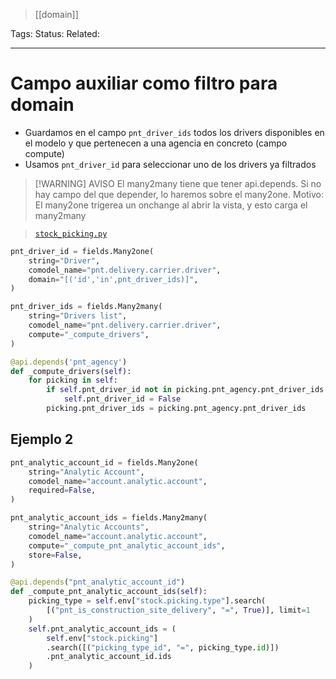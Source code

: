 > [[domain]]

Tags: 
Status: 
Related: 

___

# Campo auxiliar como filtro para domain

- Guardamos en el campo `pnt_driver_ids` todos los drivers disponibles en el modelo y que pertenecen a una agencia en concreto (campo compute)
- Usamos `pnt_driver_id` para seleccionar uno de los drivers ya filtrados


> [!WARNING] AVISO
> El many2many tiene que tener api.depends. Si no hay campo del que depender, lo haremos sobre el many2one. Motivo: El many2one trigerea un onchange al abrir la vista, y esto carga el many2many


> [`stock_picking.py`](https://github.com/puntsistemes/aditivos_odoo/commit/9a2b9d9dda3fa93629090910fb2a17ebf1d2f873)

```python
pnt_driver_id = fields.Many2one(
	string="Driver",
	comodel_name="pnt.delivery.carrier.driver",
	domain="[('id','in',pnt_driver_ids)]",
)

pnt_driver_ids = fields.Many2many(
	string="Drivers list",
	comodel_name="pnt.delivery.carrier.driver",
	compute="_compute_drivers",
)
```

```python
@api.depends('pnt_agency')
def _compute_drivers(self):
	for picking in self:
		if self.pnt_driver_id not in picking.pnt_agency.pnt_driver_ids:
			self.pnt_driver_id = False
		picking.pnt_driver_ids = picking.pnt_agency.pnt_driver_ids
```

## Ejemplo 2

```python
pnt_analytic_account_id = fields.Many2one(  
	string="Analytic Account",  
	comodel_name="account.analytic.account",  
	required=False,  
)  

pnt_analytic_account_ids = fields.Many2many(  
	string="Analytic Accounts",  
	comodel_name="account.analytic.account",  
	compute="_compute_pnt_analytic_account_ids",  
	store=False,  
)  

@api.depends("pnt_analytic_account_id")  
def _compute_pnt_analytic_account_ids(self):  
	picking_type = self.env["stock.picking.type"].search(  
		[("pnt_is_construction_site_delivery", "=", True)], limit=1  
	)  
	self.pnt_analytic_account_ids = (  
		self.env["stock.picking"]  
		.search([("picking_type_id", "=", picking_type.id)])  
		.pnt_analytic_account_id.ids  
	)
```